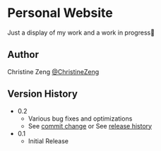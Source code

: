 # Personal Website

Just a display of my work and a work in progress🌾

## Author

Christine Zeng 
[@ChristineZeng](https://github.com/christinezeng03)


## Version History

* 0.2
    * Various bug fixes and optimizations
    * See [commit change]() or See [release history]()
* 0.1
    * Initial Release
